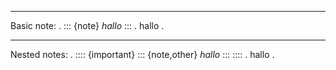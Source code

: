 --------------------------------
Basic note:
.
::: {note}
*hallo*
:::
.
<document source="notset">
    <note classes="">
        <paragraph>
            <emphasis>
                hallo
.

--------------------------------
Nested notes:
.
:::: {important}
::: {note,other}
*hallo*
:::
::::
.
<document source="notset">
    <important classes="">
        <note classes="other">
            <paragraph>
                <emphasis>
                    hallo
.
